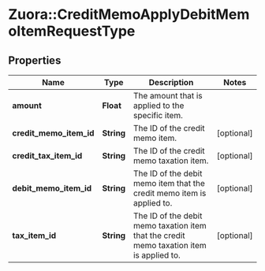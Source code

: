 # Zuora::CreditMemoApplyDebitMemoItemRequestType

## Properties
Name | Type | Description | Notes
------------ | ------------- | ------------- | -------------
**amount** | **Float** | The amount that is applied to the specific item.   | 
**credit_memo_item_id** | **String** | The ID of the credit memo item.  | [optional] 
**credit_tax_item_id** | **String** | The ID of the credit memo taxation item.  | [optional] 
**debit_memo_item_id** | **String** | The ID of the debit memo item that the credit memo item is applied to.  | [optional] 
**tax_item_id** | **String** | The ID of the debit memo taxation item that the credit memo taxation item is applied to.  | [optional] 


